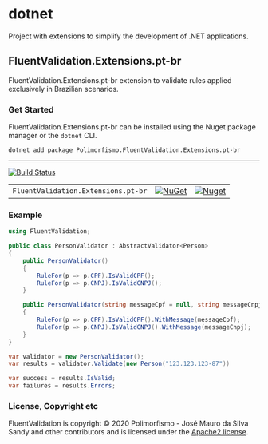 # dotnet
Project with extensions to simplify the development of .NET applications.

## FluentValidation.Extensions.pt-br

FluentValidation.Extensions.pt-br extension to validate rules applied exclusively in Brazilian scenarios.

### Get Started
FluentValidation.Extensions.pt-br can be installed using the Nuget package manager or the `dotnet` CLI.

```
dotnet add package Polimorfismo.FluentValidation.Extensions.pt-br
```
---
[![Build Status](https://dev.azure.com/jmsandy/FluentValidation.Extensions.pt-br/_apis/build/status/jmsandy.dotnet?branchName=master)](https://dev.azure.com/jmsandy/FluentValidation.Extensions.pt-br/_build/latest?definitionId=1&branchName=master)

|         |       |       |
| ------- | ----- | ----- |
| `FluentValidation.Extensions.pt-br` | [![NuGet](https://img.shields.io/nuget/v/Polimorfismo.FluentValidation.Extensions.pt-br.svg)](https://www.nuget.org/packages/Polimorfismo.FluentValidation.Extensions.pt-br) | [![Nuget](https://img.shields.io/nuget/dt/Polimorfismo.FluentValidation.Extensions.pt-br.svg)](https://nuget.org/packages/Polimorfismo.FluentValidation.Extensions.pt-br) 

### Example
```csharp
using FluentValidation;

public class PersonValidator : AbstractValidator<Person> 
{
    public PersonValidator()
    {
        RuleFor(p => p.CPF).IsValidCPF();
        RuleFor(p => p.CNPJ).IsValidCNPJ();
    }

    public PersonValidator(string messageCpf = null, string messageCnpj = null)
    {
        RuleFor(p => p.CPF).IsValidCPF().WithMessage(messageCpf);
        RuleFor(p => p.CNPJ).IsValidCNPJ().WithMessage(messageCnpj);
    }
}

var validator = new PersonValidator();
var results = validator.Validate(new Person("123.123.123-87"))

var success = results.IsValid;
var failures = results.Errors;
```
### License, Copyright etc

FluentValidation is copyright &copy; 2020 Polimorfismo - José Mauro da Silva Sandy and other contributors and is licensed under the [Apache2 license](https://github.com/jmsandy/dotnet/blob/master/LICENSE). 
